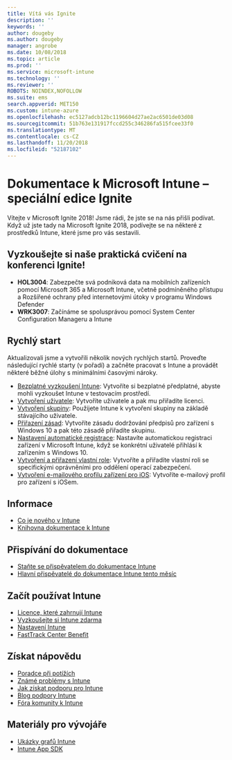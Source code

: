 ```yaml
---
title: Vítá vás Ignite
description: ''
keywords: ''
author: dougeby
ms.author: dougeby
manager: angrobe
ms.date: 10/08/2018
ms.topic: article
ms.prod: ''
ms.service: microsoft-intune
ms.technology: ''
ms.reviewer: ''
ROBOTS: NOINDEX,NOFOLLOW
ms.suite: ems
search.appverid: MET150
ms.custom: intune-azure
ms.openlocfilehash: ec5127adcb12bc1196604d27ae2ac6501de03d08
ms.sourcegitcommit: 51b763e131917fccd255c346286fa515fcee33f0
ms.translationtype: MT
ms.contentlocale: cs-CZ
ms.lasthandoff: 11/20/2018
ms.locfileid: "52187102"
---
```

# <a name="microsoft-intune-documentation-40ignite-special-edition41"></a>Dokumentace k Microsoft Intune – speciální edice Ignite
Vítejte v Microsoft Ignite 2018! Jsme rádi, že jste se na nás přišli podívat. Když už jste tady na Microsoft Ignite 2018, podívejte se na některé z prostředků Intune, které jsme pro vás sestavili.

## <a name="try-our-hands-on-labs-at-ignite"></a>Vyzkoušejte si naše praktická cvičení na konferenci Ignite!
- **HOL3004**: Zabezpečte svá podniková data na mobilních zařízeních pomocí Microsoft 365 a Microsoft Intune, včetně podmíněného přístupu a Rozšířené ochrany před internetovými útoky v programu Windows Defender
- **WRK3007**: Začínáme se spolusprávou pomocí System Center Configuration Manageru a Intune

## <a name="quickstarts"></a>Rychlý start
Aktualizovali jsme a vytvořili několik nových rychlých startů. Proveďte následující rychlé starty (v pořadí) a začněte pracovat s Intune a provádět některé běžné úlohy s minimálními časovými nároky.

- [Bezplatné vyzkoušení Intune](free-trial-sign-up.md): Vytvoříte si bezplatné předplatné, abyste mohli vyzkoušet Intune v testovacím prostředí.    
- [Vytvoření uživatele](quickstart-create-user.md): Vytvoříte uživatele a pak mu přiřadíte licenci.
- [Vytvoření skupiny](quickstart-create-group.md): Použijete Intune k vytvoření skupiny na základě stávajícího uživatele.
- [Přiřazení zásad](get-started-policies.md): Vytvoříte zásadu dodržování předpisů pro zařízení s Windows 10 a pak této zásadě přiřadíte skupinu.
- [Nastavení automatické registrace](quickstart-setup-auto-enrollment.md): Nastavíte automatickou registraci zařízení v Microsoft Intune, když se konkrétní uživatelé přihlásí k zařízením s Windows 10.
- [Vytvoření a přiřazení vlastní role](quickstart-create-custom-role.md): Vytvoříte a přiřadíte vlastní roli se specifickými oprávněními pro oddělení operací zabezpečení. 
- [Vytvoření e-mailového profilu zařízení pro iOS](quickstart-email-profile.md): Vytvoříte e-mailový profil pro zařízení s iOSem.

## <a name="learn"></a>Informace
- [Co je nového v Intune](whats-new.md)
- [Knihovna dokumentace k Intune](https://docs.microsoft.com/intune/)

## <a name="contribute-to-docs"></a>Přispívání do dokumentace
- [Staňte se přispěvatelem do dokumentace Intune](https://github.com/MicrosoftDocs/IntuneDocs/blob/master/README.md)  
- [Hlavní přispěvatelé do dokumentace Intune tento měsíc](https://github.com/MicrosoftDocs/IntuneDocs/graphs/contributors?from=2018-09-01&to=2018-11-30&type=c)  

## <a name="start-using-intune"></a>Začít používat Intune
- [Licence, které zahrnují Intune](licenses.md)
- [Vyzkoušejte si Intune zdarma](free-trial-sign-up.md)
- [Nastavení Intune](setup-steps.md)
- [FastTrack Center Benefit](https://docs.microsoft.com/enterprise-mobility-security/Solutions/enterprise-mobility-fasttrack-program)

## <a name="get-help"></a>Získat nápovědu
- [Poradce při potížích](help-desk-operators.md)
- [Známé problémy s Intune](known-issues.md)
- [Jak získat podporu pro Intune](get-support.md)
- [Blog podpory Intune](https://blogs.technet.microsoft.com/intunesupport/)
- [Fóra komunity k Intune](https://techcommunity.microsoft.com/t5/Enterprise-Mobility-Security/ct-p/EMS)

## <a name="developer-resources"></a>Materiály pro vývojáře
- [Ukázky grafů Intune](https://github.com/microsoftgraph/powershell-intune-samples)
- [Intune App SDK](app-sdk-get-started.md)
